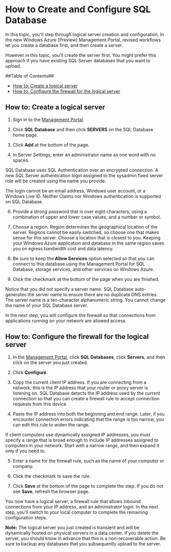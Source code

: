 <properties linkid="manage-services-how-to-configure-a-sqldb" urlDisplayName="How to configure" pageTitle="How to configure a SQL Database - Windows Azure" title="How to configure a SQL Database - Windows Azure" metaKeywords="Azure creating SQL Server, Azure configuring SQL Server" description="Learn how to create and configure a logical server using SQL Server in Windows Azure." metaCanonical="" disqusComments="1" umbracoNaviHide="0" />



<h1><a id="configLogical"></a>How to Create and Configure SQL Database</h1>

In this topic, you'll step through logical server creation and configuration. In the new Windows Azure (Preview) Management Portal, revised workflows let you create a database first, and then create a server. 

However in this topic, you'll create the server first. You might prefer this approach if you have existing SQL Server databases that you want to upload.

##Table of Contents##
* [How to: Create a logical server](#createLogical)
* [How to: Configure the firewall for the logical server](#configFWLogical)

<h2><a id="createLogical"></a>How to: Create a logical server</h2>

1. Sign in to the [Management Portal](http://manage.windowsazure.com).

2. Click **SQL Database** and then click **SERVERS** on the SQL Database home page.

4. Click **Add** at the bottom of the page. 

5. In Server Settings, enter an administrator name as one word with no spaces. 

  SQL Database uses SQL Authentication over an encrypted connection. A new SQL Server authentication login assigned to the sysadmin fixed server role will be created using the name you provide. 

  The login cannot be an email address, Windows user account, or a Windows Live ID. Neither Claims nor Windows authentication is supported on SQL Database.

6. Provide a strong password that is over eight characters, using a combination of upper and lower case values, and a number or symbol.

7. Choose a region. Region determines the geographical location of the server. Regions cannot be easily switched, so choose one that makes sense for this server. Choose a location that is closest to you. Keeping your Windows Azure application and database in the same region saves you on egress bandwidth cost and data latency.

8. Be sure to keep the **Allow Services** option selected so that you can connect to this database using the Management Portal for SQL Database, storage services, and other services on Windows Azure. 

9. Click the checkmark at the bottom of the page when you are finished.

Notice that you did not specify a server name. SQL Database auto-generates the server name to ensure there are no duplicate DNS entries. The server name is a ten-character alphanumeric string. You cannot change the name of your SQL Database server.

In the next step, you will configure the firewall so that connections from applications running on your network are allowed access.

<h2><a id="configFWLogical"></a>How to: Configure the firewall for the logical server</h2>

1. In the [Management Portal](http://manage.windowsazure.com), click **SQL Databases**, click **Servers**, and then click on the server you just created.

2. Click **Configure**. 

3. Copy the current client IP address. If you are connecting from a network, this is the IP address that your  router or proxy server is listening on. SQL Database detects the IP address used by the current connection so that you can create a firewall rule to accept connection requests from this device. 

4. Paste the IP address into both the beginning and end range. Later, if you encounter connection errors indicating that the range is too narrow, you can edit this rule to widen the range.

  If client computers use dynamically assigned IP addresses, you must specify a range that is broad enough to include IP addresses assigned to computers in your network. Start with a narrow range, and then expand it only if you need to.

5. Enter a name for the firewall rule, such as the name of your computer or company.

6. Click the checkmark to save the rule.

7. Click **Save** at the bottom of the page to complete the step. If you do not see **Save**, refresh the browser page.

You now have a logical server, a firewall rule that allows inbound connections from your IP address, and an administrator login. In the next step, you'll switch to your local computer to complete the remaining configuration steps.

**Note:** The logical server you just created is transient and will be dynamically hosted on physical servers in a data center. If you delete the server, you should know in advance that this is a non-recoverable action. Be sure to backup any databases that you subsequently upload to the server. 

